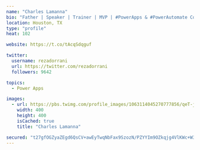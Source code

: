 ```yaml
---
name: "Charles Lamanna"
bio: "Father | Speaker | Trainer | MVP | #PowerApps & #PowerAutomate Community Super User | YouTuber Right-pointing triangle http://youtube.com/c/rezadorrani | Learn - Share - Clockwise rightwards and leftwards open circle arrows"
location: Houston, TX
type: "profile"
heat: 102

website: https://t.co/tAcqSdqguf

twitter:
  username: rezadorrani
  url: https://twitter.com/rezadorrani
  followers: 9642

topics:
  - Power Apps

images:
  - url: https://pbs.twimg.com/profile_images/1063114045270777856/qeT-jpWr_400x400.jpg
    width: 400
    height: 400
    isCached: true
    title: "Charles Lamanna"

secured: "t27gfOGZyaZEgd6QsCV+awEyTwqNbFax9SzozN/PZYYIm9OZkqjg4VlKWc+W3gOng4y88jikfP9MhoehJ83KIzUDMS1cLBhTixQwXZo6OWP1uMCOcZosiNEpP9oPKuov9Bt8PeXlLRC9AY9lOZIj6FOnkqYocr7rrtlBjh6dGRuJAYFfFXcUQislKpSvWsitPs2dW4TjwCe/lgc30kSm1142VjdEO1K/DkSS/aubjr9ujeTiimMimUt/IXdSvMQE/Zgmj3HJHVCgAqGrKw57jojfIIze4Ax7wTT/JZkj8S+AG5nIROmDl1okOhsRpCQwid8Ro7OVHlrWMH7mMni18p9xOJ5sFuytE0qaVRBR5gwUzLQRJHBOnzD+fZW3pCaqvIEWM/3AxM6M7MkoYtMOamLWXytwEQP8AvOE6NbaGpI=;RVElZA27ryBTDzt9yqFCag=="
---
```


